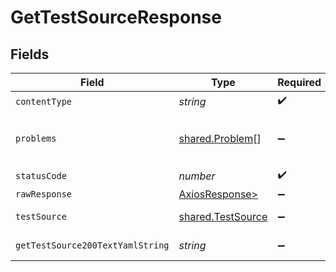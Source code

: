# GetTestSourceResponse


## Fields

| Field                                                    | Type                                                     | Required                                                 | Description                                              |
| -------------------------------------------------------- | -------------------------------------------------------- | -------------------------------------------------------- | -------------------------------------------------------- |
| `contentType`                                            | *string*                                                 | :heavy_check_mark:                                       | N/A                                                      |
| `problems`                                               | [shared.Problem](../../models/shared/problem.md)[]       | :heavy_minus_sign:                                       | problem with input for CRD generation                    |
| `statusCode`                                             | *number*                                                 | :heavy_check_mark:                                       | N/A                                                      |
| `rawResponse`                                            | [AxiosResponse>](https://axios-http.com/docs/res_schema) | :heavy_minus_sign:                                       | N/A                                                      |
| `testSource`                                             | [shared.TestSource](../../models/shared/testsource.md)   | :heavy_minus_sign:                                       | successful operation                                     |
| `getTestSource200TextYamlString`                         | *string*                                                 | :heavy_minus_sign:                                       | successful operation                                     |